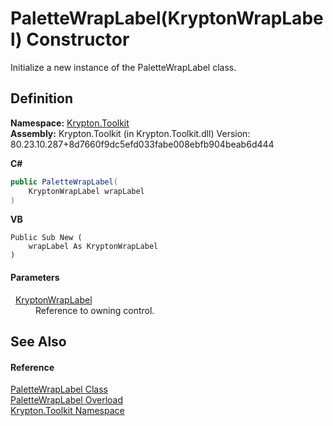 # PaletteWrapLabel(KryptonWrapLabel) Constructor


Initialize a new instance of the PaletteWrapLabel class.



## Definition
**Namespace:** <a href="79d2eac2-21f4-54ff-7552-b20c33c30600.md">Krypton.Toolkit</a>  
**Assembly:** Krypton.Toolkit (in Krypton.Toolkit.dll) Version: 80.23.10.287+8d7660f9dc5efd033fabe008ebfb904beab6d444

**C#**
``` C#
public PaletteWrapLabel(
	KryptonWrapLabel wrapLabel
)
```
**VB**
``` VB
Public Sub New ( 
	wrapLabel As KryptonWrapLabel
)
```



#### Parameters
<dl><dt>  <a href="4cdd61b3-86b3-3a51-bc64-bc927a6e7dd3.md">KryptonWrapLabel</a></dt><dd>Reference to owning control.</dd></dl>

## See Also


#### Reference
<a href="d3b33e20-cec0-c93a-e46c-01950f36de47.md">PaletteWrapLabel Class</a>  
<a href="b75e0282-2ec9-6e58-1f87-ccadcd8d247b.md">PaletteWrapLabel Overload</a>  
<a href="79d2eac2-21f4-54ff-7552-b20c33c30600.md">Krypton.Toolkit Namespace</a>  
